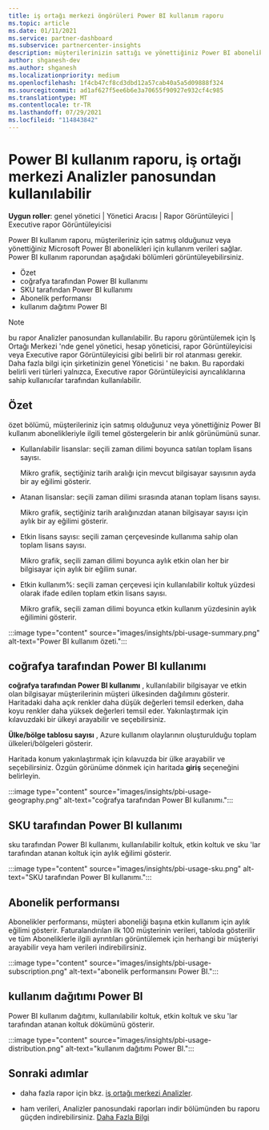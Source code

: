 ```yaml
---
title: iş ortağı merkezi öngörüleri Power BI kullanım raporu
ms.topic: article
ms.date: 01/11/2021
ms.service: partner-dashboard
ms.subservice: partnercenter-insights
description: müşterilerinizin sattığı ve yönettiğiniz Power BI aboneliklerin kullanımı ile ilgili olarak neler yapabileceğinizi görün.
author: shganesh-dev
ms.author: shganesh
ms.localizationpriority: medium
ms.openlocfilehash: 1f4cb47cf8cd3dbd12a57cab40a5a5d09888f324
ms.sourcegitcommit: ad1af627f5ee6b6e3a70655f90927e932cf4c985
ms.translationtype: MT
ms.contentlocale: tr-TR
ms.lasthandoff: 07/29/2021
ms.locfileid: "114843842"
---
```

# <a name="power-bi-usage-report-available-from-the-partner-center-insights-dashboard"></a>Power BI kullanım raporu, iş ortağı merkezi Analizler panosundan kullanılabilir

**Uygun roller**: genel yönetici | Yönetici Aracısı | Rapor Görüntüleyici | Executive rapor Görüntüleyicisi

Power BI kullanım raporu, müşterileriniz için satmış olduğunuz veya yönettiğiniz Microsoft Power BI abonelikleri için kullanım verileri sağlar. Power BI kullanım raporundan aşağıdaki bölümleri görüntüleyebilirsiniz.

- Özet
- coğrafya tarafından Power BI kullanımı
- SKU tarafından Power BI kullanımı
- Abonelik performansı
- kullanım dağıtımı Power BI

 > [!NOTE]
 > bu rapor Analizler panosundan kullanılabilir. Bu raporu görüntülemek için Iş Ortağı Merkezi 'nde genel yönetici, hesap yöneticisi, rapor Görüntüleyicisi veya Executive rapor Görüntüleyicisi gibi belirli bir rol atanması gerekir. Daha fazla bilgi için şirketinizin genel Yöneticisi ' ne bakın. Bu rapordaki belirli veri türleri yalnızca, Executive rapor Görüntüleyicisi ayrıcalıklarına sahip kullanıcılar tarafından kullanılabilir.

## <a name="summary"></a>Özet

özet bölümü, müşterileriniz için satmış olduğunuz veya yönettiğiniz Power BI kullanım abonelikleriyle ilgili temel göstergelerin bir anlık görünümünü sunar. 

- Kullanılabilir lisanslar: seçili zaman dilimi boyunca satılan toplam lisans sayısı.

   Mikro grafik, seçtiğiniz tarih aralığı için mevcut bilgisayar sayısının ayda bir ay eğilimi gösterir.

- Atanan lisanslar: seçili zaman dilimi sırasında atanan toplam lisans sayısı.

   Mikro grafik, seçtiğiniz tarih aralığınızdan atanan bilgisayar sayısı için aylık bir ay eğilimi gösterir.

- Etkin lisans sayısı: seçili zaman çerçevesinde kullanıma sahip olan toplam lisans sayısı. 

   Mikro grafik, seçili zaman dilimi boyunca aylık etkin olan her bir bilgisayar için aylık bir eğilim sunar.

- Etkin kullanım%: seçili zaman çerçevesi için kullanılabilir koltuk yüzdesi olarak ifade edilen toplam etkin lisans sayısı. 

   Mikro grafik, seçili zaman dilimi boyunca etkin kullanım yüzdesinin aylık eğilimini gösterir.

:::image type="content" source="images/insights/pbi-usage-summary.png" alt-text="Power BI kullanım özeti.":::

## <a name="power-bi-usage-by-geography"></a>coğrafya tarafından Power BI kullanımı

**coğrafya tarafından Power BI kullanımı** , kullanılabilir bilgisayar ve etkin olan bilgisayar müşterilerinin müşteri ülkesinden dağılımını gösterir. Haritadaki daha açık renkler daha düşük değerleri temsil ederken, daha koyu renkler daha yüksek değerleri temsil eder. Yakınlaştırmak için kılavuzdaki bir ülkeyi arayabilir ve seçebilirsiniz.

**Ülke/bölge tablosu sayısı** , Azure kullanım olaylarının oluşturulduğu toplam ülkeleri/bölgeleri gösterir.

Haritada konum yakınlaştırmak için kılavuzda bir ülke arayabilir ve seçebilirsiniz. Özgün görünüme dönmek için haritada **giriş** seçeneğini belirleyin.

:::image type="content" source="images/insights/pbi-usage-geography.png" alt-text="coğrafya tarafından Power BI kullanımı.":::

## <a name="power-bi-usage-by-sku"></a>SKU tarafından Power BI kullanımı

sku tarafından Power BI kullanımı, kullanılabilir koltuk, etkin koltuk ve sku 'lar tarafından atanan koltuk için aylık eğilimi gösterir.

:::image type="content" source="images/insights/pbi-usage-sku.png" alt-text="SKU tarafından Power BI kullanımı.":::

## <a name="subscriptions-performance"></a>Abonelik performansı

Abonelikler performansı, müşteri aboneliği başına etkin kullanım için aylık eğilimi gösterir. Faturalandırılan ilk 100 müşterinin verileri, tabloda gösterilir ve tüm Aboneliklerle ilgili ayrıntıları görüntülemek için herhangi bir müşteriyi arayabilir veya ham verileri indirebilirsiniz.

:::image type="content" source="images/insights/pbi-usage-subscription.png" alt-text="abonelik performansını Power BI.":::

## <a name="power-bi-usage-distribution"></a>kullanım dağıtımı Power BI

Power BI kullanım dağıtımı, kullanılabilir koltuk, etkin koltuk ve sku 'lar tarafından atanan koltuk dökümünü gösterir.

:::image type="content" source="images/insights/pbi-usage-distribution.png" alt-text="kullanım dağıtımı Power BI.":::

## <a name="next-steps"></a>Sonraki adımlar

- daha fazla rapor için bkz. [iş ortağı merkezi Analizler](partner-center-insights.md).

- ham verileri, Analizler panosundaki raporları indir bölümünden bu raporu güçden indirebilirsiniz. [Daha Fazla Bilgi](insights-download-reports.md) 
